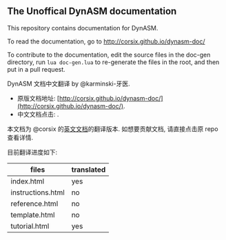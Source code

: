 The Unoffical DynASM  documentation
-----------------------------------

This repository contains documentation for DynASM.

To read the documentation, go to http://corsix.github.io/dynasm-doc/

To contribute to the documentation, edit the source files in the doc-gen directory, run `lua doc-gen.lua` to re-generate the files in the root, and then put in a pull request.

DynASM 文档中文翻译 by @karminski-牙医.

- 原版文档地址: [http://corsix.github.io/dynasm-doc/](http://corsix.github.io/dynasm-doc/). 
- 中文文档点击: []().

本文档为 @corsix 的[英文文档](https://github.com/corsix/dynasm-doc)的翻译版本. 如想要贡献文档, 请直接点击原 repo 查看详情. 

目前翻译进度如下:

| files                 | translated |
|-----------------------|------------|
| index.html            | yes        |
| instructions.html     | no         |
| reference.html        | no         |
| template.html         | no         |
| tutorial.html         | yes        |


